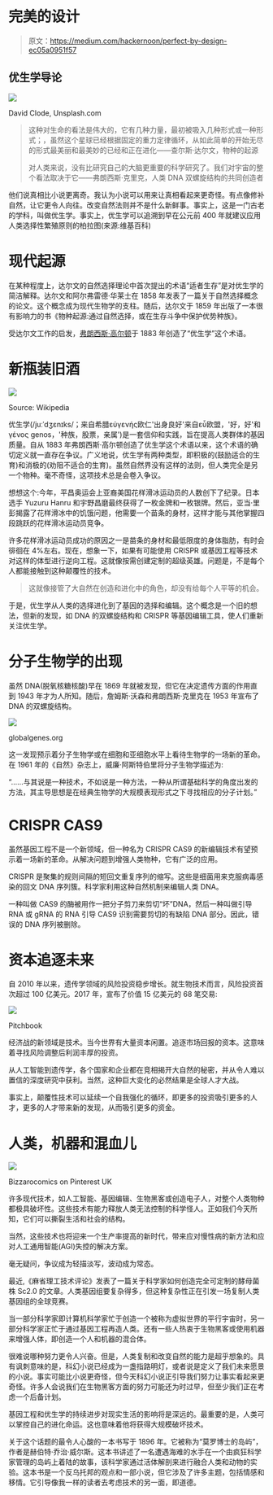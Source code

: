 # 完美的设计

> 原文：<https://medium.com/hackernoon/perfect-by-design-ec05a0951f57>

## 优生学导论

![](img/14b91855616f8dc396a5b346cddb0827.png)

David Clode, Unsplash.com

> 这种对生命的看法是伟大的，它有几种力量，最初被吸入几种形式或一种形式；，虽然这个星球已经根据固定的重力定律循环，从如此简单的开始无尽的形式最美丽和最美妙的已经和正在进化——查尔斯·达尔文，物种的起源
> 
> 对人类来说，没有比研究自己的大脑更重要的科学研究了。我们对宇宙的整个看法取决于它——弗朗西斯·克里克，人类 DNA 双螺旋结构的共同创造者

他们说真相比小说更离奇。我认为小说可以用来让真相看起来更奇怪。有点像修补自然，让它更令人向往。改变自然法则并不是什么新鲜事。事实上，这是一门古老的学科，叫做优生学。事实上，优生学可以追溯到早在公元前 400 年就建议应用人类选择性繁殖原则的柏拉图(来源:维基百科)

# 现代起源

在某种程度上，达尔文的自然选择理论中首次提出的术语“适者生存”是对优生学的简洁解释。达尔文和阿尔弗雷德·华莱士在 1858 年发表了一篇关于自然选择概念的论文。这个概念成为现代生物学的支柱。随后，达尔文于 1859 年出版了一本很有影响力的书《物种起源:通过自然选择，或在生存斗争中保护优势种族》。

受达尔文工作的启发，[弗朗西斯·高尔顿](https://www.britannica.com/biography/Francis-Galton)于 1883 年创造了“优生学”这个术语。

# 新瓶装旧酒

![](img/bcb705faa555129c9ffea3f4e14bb3b8.png)

Source: Wikipedia

优生学(/juːˈdʒɛnɪks/；来自希腊εὐγενής欧仁'出身良好'来自εὖ欧盟，'好，好'和γένος genos，'种族，股票，亲属')是一套信仰和实践，旨在提高人类群体的基因质量。自从 1883 年弗朗西斯·高尔顿创造了优生学这个术语以来，这个术语的确切定义就一直存在争议。广义地说，优生学有两种类型，即积极的(鼓励适合的生育)和消极的(劝阻不适合的生育)。虽然自然界没有这样的法则，但人类完全是另一个物种。毫不奇怪，这项技术总是会卷入争议。

想想这个:今年，平昌奥运会上亚裔美国花样滑冰运动员的人数创下了纪录。日本选手 Yuzuru Hanru 和宇野昌磨最终获得了一枚金牌和一枚银牌。然后，亚当·里彭揭露了花样滑冰中的饥饿问题，他需要一个苗条的身材，这样才能与其他掌握四段跳跃的花样滑冰运动员竞争。

许多花样滑冰运动员成功的原因之一是苗条的身材和最低限度的身体脂肪，有时会徘徊在 4%左右。现在，想象一下，如果有可能使用 CRISPR 或基因工程等技术对这样的体型进行逆向工程。这就像按需创建定制的超级英雄。问题是，不是每个人都能接触到这种颠覆性的技术。

> 这就像接管了大自然在创造和进化中的角色，却没有给每个人平等的机会。

于是，优生学从人类的选择进化到了基因的选择和编辑。这个概念是一个旧的想法，但新的发现，如 DNA 的双螺旋结构和 CRISPR 等基因编辑工具，使人们重新关注优生学。

# 分子生物学的出现

虽然 DNA(脱氧核糖核酸)早在 1869 年就被发现，但它在决定遗传方面的作用直到 1943 年才为人所知。随后，詹姆斯·沃森和弗朗西斯·克里克在 1953 年宣布了 DNA 的双螺旋结构。

![](img/2400cb7607c92819c516ae23b8e2b9e7.png)

globalgenes.org

这一发现预示着分子生物学或在细胞和亚细胞水平上看待生物学的一场新的革命。在 1961 年的《自然》杂志上，威廉·阿斯特伯里将分子生物学描述为:

“……与其说是一种技术，不如说是一种方法，一种从所谓基础科学的角度出发的方法，其主导思想是在经典生物学的大规模表现形式之下寻找相应的分子计划。”

# CRISPR CAS9

虽然基因工程不是一个新领域，但一种名为 CRISPR CAS9 的新编辑技术有望预示着一场新的革命。从解决问题到增强人类物种，它有广泛的应用。

CRISPR 是聚集的规则间隔的短回文重复序列的缩写。这些是细菌用来克服病毒感染的回文 DNA 序列簇。科学家利用这种自然机制来编辑人类 DNA。

一种叫做 CAS9 的酶被用作一把分子剪刀来剪切“坏”DNA，然后一种叫做引导 RNA 或 gRNA 的 RNA 引导 CAS9 识别需要剪切的有缺陷 DNA 部分。因此，错误的 DNA 序列被删除。

# 资本追逐未来

自 2010 年以来，遗传学领域的风险投资稳步增长。就生物技术而言，风险投资首次超过 100 亿美元。2017 年，宣布了价值 15 亿美元的 68 笔交易:

![](img/7369f1ac0d93fcd2bf34e082761cd7a4.png)

Pitchbook

经济战的新领域是技术。当今世界有大量资本闲置。追逐市场回报的资本。这意味着寻找风险调整后利润丰厚的投资。

从人工智能到遗传学，各个国家和企业都在竞相揭开大自然的秘密，并从令人难以置信的深度研究中获利。当然，这种巨大变化的必然结果是全球人才大战。

事实上，颠覆性技术可以延续一个自我强化的循环，即更多的投资吸引更多的人才，更多的人才带来新的发现，从而吸引更多的资金。

# 人类，机器和混血儿

![](img/8b05835c0783c04ab3494c9bf369d8ad.png)

Bizzarocomics on Pinterest UK

许多现代技术，如人工智能、基因编辑、生物黑客或创造电子人，对整个人类物种都极具破坏性。这些技术有能力释放人类无法控制的科学怪人。正如我们今天所知，它们可以撕裂生活和社会的结构。

当然，这些技术也将迎来一个生产率提高的新时代，带来应对慢性病的新方法和应对人工通用智能(AGI)失控的解决方案。

毫无疑问，争议成为轻描淡写，波动成为常态。

最近,《麻省理工技术评论》发表了一篇关于科学家如何创造完全可定制的酵母菌株 Sc2.0 的文章。人类基因组要复杂得多，但这种复杂性正在引发一场复制人类基因组的全球竞赛。

当一部分科学家即计算机科学家忙于创造一个被称为虚拟世界的平行宇宙时，另一部分科学家正忙于通过基因工程再造人类。还有一些人热衷于生物黑客或使用机器来增强人体，即创造一个人和机器的混合体。

很难说哪种努力更令人兴奋。但是，人类复制和改变自然的能力是超乎想象的。具有讽刺意味的是，科幻小说已经成为一盏指路明灯，或者说是定义了我们未来愿景的小说。事实可能比小说更奇怪，但今天科幻小说正引导我们努力让事实看起来更奇怪。许多人会说我们在生物黑客方面的努力可能还为时过早，但至少我们正在考虑一个后备计划。

基因工程和优生学的持续进步对现实生活的影响将是深远的。最重要的是，人类可以掌控自己的进化命运。这也意味着他将获得大规模破坏技术。

关于这个话题的最令人心酸的一本书写于 1896 年。它被称为“莫罗博士的岛屿”，作者是赫伯特·乔治·威尔斯。这本书讲述了一名遭遇海难的水手在一个由疯狂科学家管理的岛屿上着陆的故事，该科学家通过活体解剖来进行融合人类和动物的实验。这本书是一个反乌托邦的观点和一部小说，但它涉及了许多主题，包括情感和移情。它引导像我一样的读者去考虑技术的另一面，即道德。